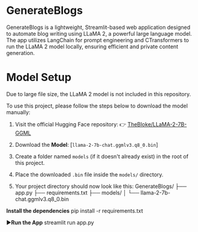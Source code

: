 # GenerateBlogs
GenerateBlogs is a lightweight, Streamlit-based web application designed to automate blog writing using LLaMA 2, a powerful large language model. The app utilizes LangChain for prompt engineering and CTransformers to run the LLaMA 2 model locally, ensuring efficient and private content generation.

# Model Setup

Due to large file size, the LLaMA 2 model is not included in this repository.

To use this project, please follow the steps below to download the model manually:

1. Visit the official Hugging Face repository:
   👉 [TheBloke/LLaMA-2-7B-GGML](https://huggingface.co/TheBloke/LLaMA-2-7B-GGML)
2.  Download the **Model**: [`llama-2-7b-chat.ggmlv3.q8_0.bin`]

3. Create a folder named `models` (if it doesn't already exist) in the root of this project.
4. Place the downloaded `.bin` file inside the `models/` directory.
5. Your project directory should now look like this:
GenerateBlogs/
├── app.py
├── requirements.txt
├── models/
│ └── llama-2-7b-chat.ggmlv3.q8_0.bin


**Install the dependencies**
pip install -r requirements.txt

▶️**Run the App**
streamlit run app.py


